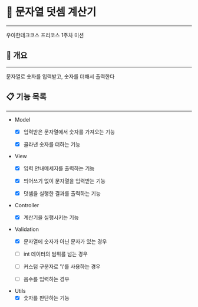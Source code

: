 # 🧮 문자열 덧셈 계산기

------

우아한테크코스 프리코스 1주차 미션


## 📌 개요

------

문자열로 숫자를 입력받고, 숫자를 더해서 출력한다


## 📋 기능 목록

------

- Model
    - [x] 입력받은 문자열에서 숫자를 가져오는 기능
    - [x] 골라낸 숫자를 더하는 기능


- View
    - [x] 입력 안내메세지를 출력하는 기능
    - [x] 띄어쓰기 없이 문자열을 입력받는 기능
    - [x] 덧셈을 실행한 결과를 출력하는 기능


- Controller
    - [x] 계산기을 실행시키는 기능


- Validation
    - [x] 문자열에 숫자가 아닌 문자가 있는 경우
    - [ ] int 데이터의 범위를 넘는 경우
    - [ ] 커스텀 구분자로 '\\'를 사용하는 경우
    - [ ] 음수를 입력하는 경우


- Utils
    - [x] 숫자를 판단하는 기능
